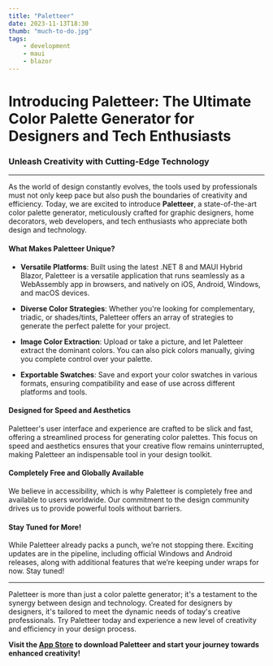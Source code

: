 ```yaml
---
title: "Paletteer"
date: 2023-11-13T18:30
thumb: "much-to-do.jpg"
tags: 
    - development
    - maui
    - blazor
---
```

# Introducing Paletteer: The Ultimate Color Palette Generator for Designers and Tech Enthusiasts

### **Unleash Creativity with Cutting-Edge Technology**

---

As the world of design constantly evolves, the tools used by professionals must not only keep pace but also push the boundaries of creativity and efficiency. Today, we are excited to introduce **Paletteer**, a state-of-the-art color palette generator, meticulously crafted for graphic designers, home decorators, web developers, and tech enthusiasts who appreciate both design and technology.

#### **What Makes Paletteer Unique?**

- **Versatile Platforms**: Built using the latest .NET 8 and MAUI Hybrid Blazor, Paletteer is a versatile application that runs seamlessly as a WebAssembly app in browsers, and natively on iOS, Android, Windows, and macOS devices.

- **Diverse Color Strategies**: Whether you're looking for complementary, triadic, or shades/tints, Paletteer offers an array of strategies to generate the perfect palette for your project.

- **Image Color Extraction**: Upload or take a picture, and let Paletteer extract the dominant colors. You can also pick colors manually, giving you complete control over your palette.

- **Exportable Swatches**: Save and export your color swatches in various formats, ensuring compatibility and ease of use across different platforms and tools.

#### **Designed for Speed and Aesthetics**

Paletteer's user interface and experience are crafted to be slick and fast, offering a streamlined process for generating color palettes. This focus on speed and aesthetics ensures that your creative flow remains uninterrupted, making Paletteer an indispensable tool in your design toolkit.

#### **Completely Free and Globally Available**

We believe in accessibility, which is why Paletteer is completely free and available to users worldwide. Our commitment to the design community drives us to provide powerful tools without barriers.

#### **Stay Tuned for More!**

While Paletteer already packs a punch, we’re not stopping there. Exciting updates are in the pipeline, including official Windows and Android releases, along with additional features that we’re keeping under wraps for now. Stay tuned!

---

Paletteer is more than just a color palette generator; it's a testament to the synergy between design and technology. Created for designers by designers, it's tailored to meet the dynamic needs of today's creative professionals. Try Paletteer today and experience a new level of creativity and efficiency in your design process.

**Visit the [App Store](https://apps.apple.com/us/app/paletteer/id6470725382) to download Paletteer and start your journey towards enhanced creativity!**
